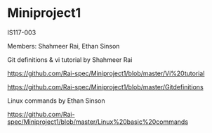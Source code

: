 # Miniproject1
IS117-003

Members:
Shahmeer Rai,
Ethan Sinson


Git definitions & vi tutorial by Shahmeer Rai

https://github.com/Rai-spec/Miniproject1/blob/master/Vi%20tutorial

https://github.com/Rai-spec/Miniproject1/blob/master/Gitdefinitions





Linux commands by Ethan Sinson

https://github.com/Rai-spec/Miniproject1/blob/master/Linux%20basic%20commands
